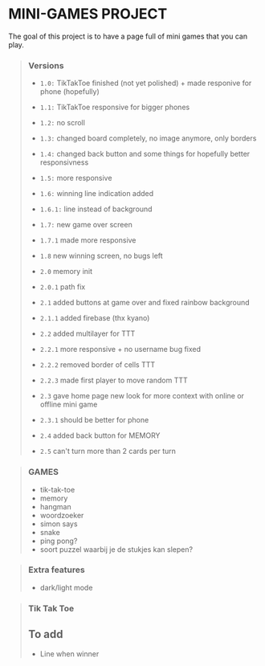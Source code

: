 # MINI-GAMES PROJECT

The goal of this project is to have a page full of mini games that you can play.

> ### Versions
>
> - `1.0:` TikTakToe finished (not yet polished) + made responive for phone (hopefully)
> - `1.1:` TikTakToe responsive for bigger phones
> - `1.2:` no scroll
> - `1.3:` changed board completely, no image anymore, only borders
> - `1.4:` changed back button and some things for hopefully better responsivness
> - `1.5:` more responsive
> - `1.6:` winning line indication added
> - `1.6.1:` line instead of background
> - `1.7:` new game over screen
> - `1.7.1` made more responsive
> - `1.8` new winning screen, no bugs left
>
> - `2.0` memory init
> - `2.0.1` path fix
> - `2.1` added buttons at game over and fixed rainbow background
> - `2.1.1` added firebase (thx kyano)
> - `2.2` added multilayer for TTT
> - `2.2.1` more responsive + no username bug fixed
> - `2.2.2` removed border of cells TTT
> - `2.2.3` made first player to move random TTT
> - `2.3` gave home page new look for more context with online or offline mini game
> - `2.3.1` should be better for phone
> - `2.4` added back button for MEMORY
> - `2.5` can't turn more than 2 cards per turn
 
> ### GAMES
>
> - tik-tak-toe
> - memory
> - hangman
> - woordzoeker
> - simon says
> - snake
> - ping pong?
> - soort puzzel waarbij je de stukjes kan slepen?

> ### Extra features
> - dark/light mode

> ### Tik Tak Toe
> ## To add
> - Line when winner